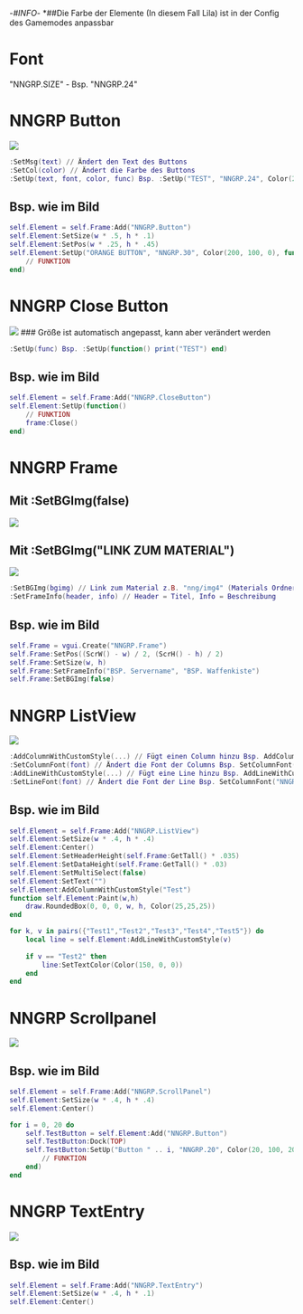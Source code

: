 -*#INFO*-
*##Die Farbe der Elemente (In diesem Fall Lila) ist in der Config des Gamemodes anpassbar

# Font
"NNGRP.SIZE" - Bsp. "NNGRP.24"

# NNGRP Button
<img src="https://raw.githubusercontent.com/NupsNils/nngrp_guides/main/ui_elements/imgs/nngrp_button.png">

```LUA
:SetMsg(text) // Ändert den Text des Buttons
:SetCol(color) // Ändert die Farbe des Buttons
:SetUp(text, font, color, func) Bsp. :SetUp("TEST", "NNGRP.24", Color(255, 0, 0), function() print("TEST") end)
```
## Bsp. wie im Bild
```LUA
self.Element = self.Frame:Add("NNGRP.Button")
self.Element:SetSize(w * .5, h * .1)
self.Element:SetPos(w * .25, h * .45)
self.Element:SetUp("ORANGE BUTTON", "NNGRP.30", Color(200, 100, 0), function()
    // FUNKTION
end)
```

# NNGRP Close Button
<img src="https://raw.githubusercontent.com/NupsNils/nngrp_guides/main/ui_elements/imgs/nngrp_closebutton.png">
### Größe ist automatisch angepasst, kann aber verändert werden

```LUA
:SetUp(func) Bsp. :SetUp(function() print("TEST") end)
```
## Bsp. wie im Bild
```LUA
self.Element = self.Frame:Add("NNGRP.CloseButton")
self.Element:SetUp(function()
    // FUNKTION
    frame:Close()
end)
```

# NNGRP Frame
## Mit :SetBGImg(false)
<img src="https://raw.githubusercontent.com/NupsNils/nngrp_guides/main/ui_elements/imgs/nngrp_frame_false.png">

## Mit :SetBGImg("LINK ZUM MATERIAL")
<img src="https://raw.githubusercontent.com/NupsNils/nngrp_guides/main/ui_elements/imgs/nngrp_frame_true.png">

```LUA
:SetBGImg(bgimg) // Link zum Material z.B. "nng/img4" (Materials Ordner bei Addons)
:SetFrameInfo(header, info) // Header = Titel, Info = Beschreibung
```
## Bsp. wie im Bild
```LUA
self.Frame = vgui.Create("NNGRP.Frame")
self.Frame:SetPos((ScrW() - w) / 2, (ScrH() - h) / 2)
self.Frame:SetSize(w, h)
self.Frame:SetFrameInfo("BSP. Servername", "BSP. Waffenkiste")
self.Frame:SetBGImg(false)
```

# NNGRP ListView
<img src="https://raw.githubusercontent.com/NupsNils/nngrp_guides/main/ui_elements/imgs/nngrp_listview.png">

```LUA
:AddColumnWithCustomStyle(...) // Fügt einen Column hinzu Bsp. AddColumnWithCustomStyle("Test")
:SetColumnFont(font) // Ändert die Font der Columns Bsp. SetColumnFont("NNGRP.50")
:AddLineWithCustomStyle(...) // Fügt eine Line hinzu Bsp. AddLineWithCustomStyle("Test")
:SetLineFont(font) // Ändert die Font der Line Bsp. SetColumnFont("NNGRP.50")
```
## Bsp. wie im Bild
```LUA
self.Element = self.Frame:Add("NNGRP.ListView")
self.Element:SetSize(w * .4, h * .4)
self.Element:Center()
self.Element:SetHeaderHeight(self.Frame:GetTall() * .035)
self.Element:SetDataHeight(self.Frame:GetTall() * .03)
self.Element:SetMultiSelect(false)
self.Element:SetText("")
self.Element:AddColumnWithCustomStyle("Test")
function self.Element:Paint(w,h)
    draw.RoundedBox(0, 0, 0, w, h, Color(25,25,25))
end

for k, v in pairs({"Test1","Test2","Test3","Test4","Test5"}) do
    local line = self.Element:AddLineWithCustomStyle(v)
        
    if v == "Test2" then
        line:SetTextColor(Color(150, 0, 0))
    end
end
```

# NNGRP Scrollpanel
<img src="https://raw.githubusercontent.com/NupsNils/nngrp_guides/main/ui_elements/imgs/nngrp_scrollpanel.png">

## Bsp. wie im Bild
```LUA
self.Element = self.Frame:Add("NNGRP.ScrollPanel")
self.Element:SetSize(w * .4, h * .4)
self.Element:Center()

for i = 0, 20 do
    self.TestButton = self.Element:Add("NNGRP.Button")
    self.TestButton:Dock(TOP)
    self.TestButton:SetUp("Button " .. i, "NNGRP.20", Color(20, 100, 20), function()
        // FUNKTION
    end)
end
```

# NNGRP TextEntry
<img src="https://raw.githubusercontent.com/NupsNils/nngrp_guides/main/ui_elements/imgs/nngrp_textentry.png">

## Bsp. wie im Bild
```LUA
self.Element = self.Frame:Add("NNGRP.TextEntry")
self.Element:SetSize(w * .4, h * .1)
self.Element:Center()
```
